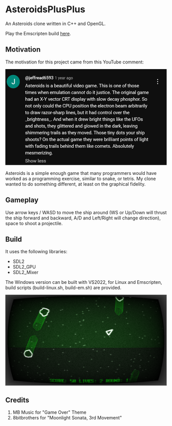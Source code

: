 # AsteroidsPlusPlus

An Asteroids clone written in C++ and OpenGL.

Play the Emscripten build [here](https://relativisticmechanic.github.io/asteroidsplusplus/).

## Motivation

The motivation for this project came from this YouTube comment:

<img src="comment.png" height="300" width="512">

Asteroids is a simple enough game that many programmers would have worked as a programming exercise, similar to snake, or tetris. My clone wanted to do something different, at least on the graphical fidelity.

## Gameplay

Use arrow keys / WASD to move the ship around (WS or Up/Down will thrust the ship forward and backward, A/D and Left/Right will change direction), space to shoot a projectile.

## Build

It uses the following libraries:

- SDL2
- SDL2_GPU
- SDL2_Mixer

The Windows version can be built with VS2022, for Linux and Emscripten, build scripts (build-linux.sh, build-em.sh) are provided.

![](./gameplay.png)

## Credits

1. MB Music for "Game Over" Theme
2. 8bitbrothers for "Moonlight Sonata, 3rd Movement"
